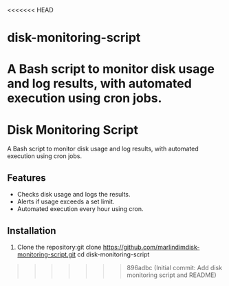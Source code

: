 <<<<<<< HEAD
# disk-monitoring-script
A Bash script to monitor disk usage and log results, with automated execution using cron jobs.
=======
# Disk Monitoring Script
A Bash script to monitor disk usage and log results, with automated execution using cron jobs.

## Features
- Checks disk usage and logs the results.
- Alerts if usage exceeds a set limit.
- Automated execution every hour using cron.

## Installation
1. Clone the repository:git clone https://github.com/marlindimdisk-monitoring-script.git cd disk-monitoring-script
>>>>>>> 896adbc (Initial commit: Add disk monitoring script and README)
